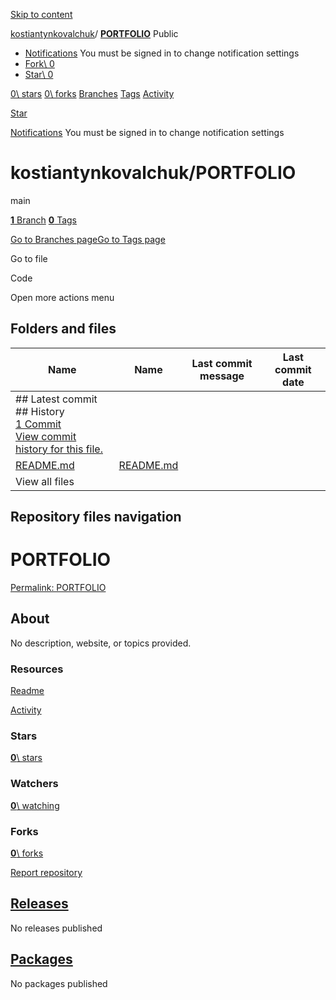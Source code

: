 [Skip to content](https://github.com/kostiantynkovalchuk/PORTFOLIO#start-of-content)

[kostiantynkovalchuk](https://github.com/kostiantynkovalchuk)/ **[PORTFOLIO](https://github.com/kostiantynkovalchuk/PORTFOLIO)** Public

- [Notifications](https://github.com/login?return_to=%2Fkostiantynkovalchuk%2FPORTFOLIO) You must be signed in to change notification settings
- [Fork\\
0](https://github.com/login?return_to=%2Fkostiantynkovalchuk%2FPORTFOLIO)
- [Star\\
0](https://github.com/login?return_to=%2Fkostiantynkovalchuk%2FPORTFOLIO)


[0\\
stars](https://github.com/kostiantynkovalchuk/PORTFOLIO/stargazers) [0\\
forks](https://github.com/kostiantynkovalchuk/PORTFOLIO/forks) [Branches](https://github.com/kostiantynkovalchuk/PORTFOLIO/branches) [Tags](https://github.com/kostiantynkovalchuk/PORTFOLIO/tags) [Activity](https://github.com/kostiantynkovalchuk/PORTFOLIO/activity)

[Star](https://github.com/login?return_to=%2Fkostiantynkovalchuk%2FPORTFOLIO)

[Notifications](https://github.com/login?return_to=%2Fkostiantynkovalchuk%2FPORTFOLIO) You must be signed in to change notification settings

# kostiantynkovalchuk/PORTFOLIO

main

[**1** Branch](https://github.com/kostiantynkovalchuk/PORTFOLIO/branches) [**0** Tags](https://github.com/kostiantynkovalchuk/PORTFOLIO/tags)

[Go to Branches page](https://github.com/kostiantynkovalchuk/PORTFOLIO/branches)[Go to Tags page](https://github.com/kostiantynkovalchuk/PORTFOLIO/tags)

Go to file

Code

Open more actions menu

## Folders and files

| Name | Name | Last commit message | Last commit date |
| --- | --- | --- | --- |
| ## Latest commit<br>## History<br>[1 Commit](https://github.com/kostiantynkovalchuk/PORTFOLIO/commits/main/)<br>[View commit history for this file.](https://github.com/kostiantynkovalchuk/PORTFOLIO/commits/main/) |
| [README.md](https://github.com/kostiantynkovalchuk/PORTFOLIO/blob/main/README.md "README.md") | [README.md](https://github.com/kostiantynkovalchuk/PORTFOLIO/blob/main/README.md "README.md") |  |  |
| View all files |

## Repository files navigation

# PORTFOLIO

[Permalink: PORTFOLIO](https://github.com/kostiantynkovalchuk/PORTFOLIO#portfolio)

## About

No description, website, or topics provided.


### Resources

[Readme](https://github.com/kostiantynkovalchuk/PORTFOLIO#readme-ov-file)

[Activity](https://github.com/kostiantynkovalchuk/PORTFOLIO/activity)

### Stars

[**0**\\
stars](https://github.com/kostiantynkovalchuk/PORTFOLIO/stargazers)

### Watchers

[**0**\\
watching](https://github.com/kostiantynkovalchuk/PORTFOLIO/watchers)

### Forks

[**0**\\
forks](https://github.com/kostiantynkovalchuk/PORTFOLIO/forks)

[Report repository](https://github.com/contact/report-content?content_url=https%3A%2F%2Fgithub.com%2Fkostiantynkovalchuk%2FPORTFOLIO&report=kostiantynkovalchuk+%28user%29)

## [Releases](https://github.com/kostiantynkovalchuk/PORTFOLIO/releases)

No releases published

## [Packages](https://github.com/users/kostiantynkovalchuk/packages?repo_name=PORTFOLIO)

No packages published
